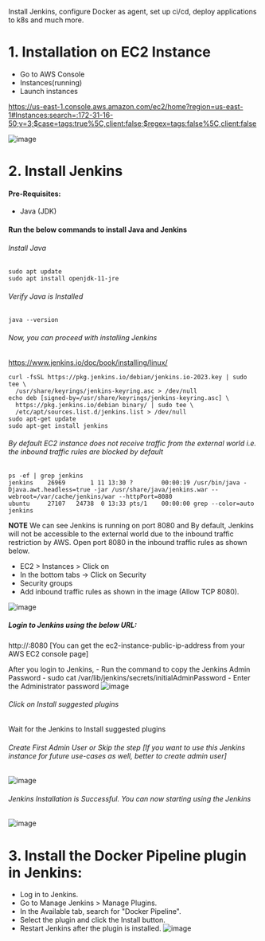 Install Jenkins, configure Docker as agent, set up ci/cd, deploy applications to k8s and much more.

# 1. Installation on EC2 Instance
- Go to AWS Console
- Instances(running)
- Launch instances

https://us-east-1.console.aws.amazon.com/ec2/home?region=us-east-1#Instances:search=:172-31-16-50;v=3;$case=tags:true%5C,client:false;$regex=tags:false%5C,client:false

![image](https://github.com/sinhakajal/Dev-ops/assets/50231099/88070e14-7a30-4706-a53c-43e20002ff49)

# 2. Install Jenkins
#### Pre-Requisites:
- Java (JDK)

#### Run the below commands to install Java and Jenkins
###### Install Java
```linux
sudo apt update
sudo apt install openjdk-11-jre
```

###### Verify Java is Installed
```linux
java --version
```

###### Now, you can proceed with installing Jenkins
https://www.jenkins.io/doc/book/installing/linux/

```linux
curl -fsSL https://pkg.jenkins.io/debian/jenkins.io-2023.key | sudo tee \
  /usr/share/keyrings/jenkins-keyring.asc > /dev/null
echo deb [signed-by=/usr/share/keyrings/jenkins-keyring.asc] \
  https://pkg.jenkins.io/debian binary/ | sudo tee \
  /etc/apt/sources.list.d/jenkins.list > /dev/null
sudo apt-get update
sudo apt-get install jenkins
```

###### By default EC2 instance does not receive traffic from the external world i.e. the inbound traffic rules are blocked by default
```linux
ps -ef | grep jenkins
jenkins    26969       1 11 13:30 ?        00:00:19 /usr/bin/java -Djava.awt.headless=true -jar /usr/share/java/jenkins.war --webroot=/var/cache/jenkins/war --httpPort=8080
ubuntu     27107   24738  0 13:33 pts/1    00:00:00 grep --color=auto jenkins
```

**NOTE** We can see Jenkins is running on port 8080 and By default, Jenkins will not be accessible to the external world due to the inbound traffic restriction by AWS. Open port 8080 in the inbound traffic rules as shown below.
- EC2 > Instances > Click on
- In the bottom tabs -> Click on Security
- Security groups
- Add inbound traffic rules as shown in the image (Allow TCP 8080).

![image](https://github.com/sinhakajal/Dev-ops/assets/50231099/c59e6585-3a93-41c4-bd25-e91fdb38ab8b)

##### Login to Jenkins using the below URL:
http://:8080 [You can get the ec2-instance-public-ip-address from your AWS EC2 console page]

After you login to Jenkins, - Run the command to copy the Jenkins Admin Password - sudo cat /var/lib/jenkins/secrets/initialAdminPassword - Enter the Administrator password
![image](https://github.com/sinhakajal/Dev-ops/assets/50231099/3468cf06-5571-423c-b74c-638a71f77afd)
###### Click on Install suggested plugins
Wait for the Jenkins to Install suggested plugins

###### Create First Admin User or Skip the step [If you want to use this Jenkins instance for future use-cases as well, better to create admin user]
![image](https://github.com/sinhakajal/Dev-ops/assets/50231099/8b120f71-e4e7-4313-8c46-7bb5771d049b)

###### Jenkins Installation is Successful. You can now starting using the Jenkins
![image](https://github.com/sinhakajal/Dev-ops/assets/50231099/dff4b305-9493-428f-9ddb-f677ab48b5cc)

# 3. Install the Docker Pipeline plugin in Jenkins:
- Log in to Jenkins.
- Go to Manage Jenkins > Manage Plugins.
- In the Available tab, search for "Docker Pipeline".
- Select the plugin and click the Install button.
- Restart Jenkins after the plugin is installed.
![image](https://github.com/sinhakajal/Dev-ops/assets/50231099/ad118215-a295-4d35-ac5e-3ac00ca718e8)

